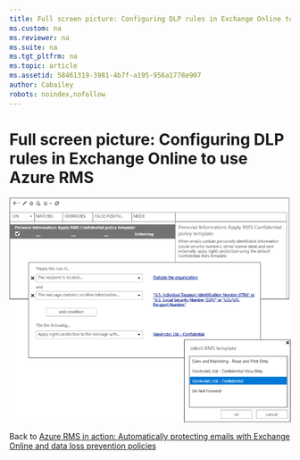 ```yaml
---
title: Full screen picture: Configuring DLP rules in Exchange Online to use Azure RMS
ms.custom: na
ms.reviewer: na
ms.suite: na
ms.tgt_pltfrm: na
ms.topic: article
ms.assetid: 58461319-3981-4b7f-a195-956a1778e907
author: Cabailey
robots: noindex,nofollow
---
```

# Full screen picture: Configuring DLP rules in Exchange Online to use Azure RMS
![](../Image/AzRMS_DLPExample.png)

Back to [Azure RMS in action: Automatically protecting emails with Exchange Online and data loss prevention policies](http://technet.microsoft.com/library/jj585026.aspx)

